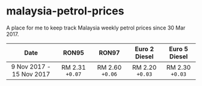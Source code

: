 # malaysia-petrol-prices

A place for me to keep track Malaysia weekly petrol prices since 30 Mar 2017.

|Date|RON95|RON97|Euro 2 Diesel|Euro 5 Diesel|
|:---:|:---:|:---:|:---:|:---:|
|9 Nov 2017 - 15 Nov 2017|RM 2.31 `+0.07`|RM 2.60 `+0.06`|RM 2.20 `+0.03`|RM 2.30 `+0.03`|

